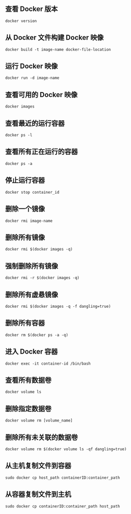## 查看 Docker 版本

```text
docker version
```

## 从 Docker 文件构建 Docker 映像

```text
docker build -t image-name docker-file-location
```

## 运行 Docker 映像

```text
docker run -d image-name
```

## 查看可用的 Docker 映像

```text
docker images
```

## 查看最近的运行容器

```text
docker ps -l
```

## 查看所有正在运行的容器

```text
docker ps -a
```

## 停止运行容器

```text
docker stop container_id
```

## 删除一个镜像

```text
docker rmi image-name
```

## 删除所有镜像

```text
docker rmi $(docker images -q)
```

## 强制删除所有镜像

```text
docker rmi -r $(docker images -q)
```

## 删除所有虚悬镜像

```text
docker rmi $(docker images -q -f dangling=true)
```

## 删除所有容器

```text
docker rm $(docker ps -a -q)
```

## 进入 Docker 容器

```text
docker exec -it container-id /bin/bash
```

## 查看所有数据卷

```text
docker volume ls
```

## 删除指定数据卷

```text
docker volume rm [volume_name]
```

## 删除所有未关联的数据卷

```text
docker volume rm $(docker volume ls -qf dangling=true)
```

## 从主机复制文件到容器

```text
sudo docker cp host_path containerID:container_path
```

## 从容器复制文件到主机

```text
sudo docker cp containerID:container_path host_path
```